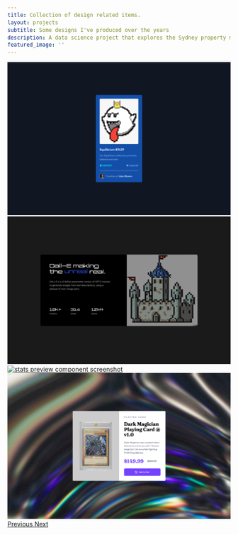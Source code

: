 ```yaml
---
title: Collection of design related items.
layout: projects
subtitle: Some designs I've produced over the years
description: A data science project that explores the Sydney property market across different suburbs using a dataset from Kaggle.
featured_image: '' 
---
```


<div
  id="carouselExampleControls"
  class="carousel slide"
  data-ride="carousel"
  data-interval="0"
>
  <div class="carousel-inner">
    <div class="carousel-item active">
      <a href="https://rococo-hamster-1bb83d.netlify.app/">
        <picture>
          <source
            srcset="../images/gallery/nft-screenshot-sm.png"
            media="(max-width: 600px)"
          />
          <img
            src="../images/gallery/nft-screenshot-lg.png"
            class="d-block w-75 mx-auto hvr-grow-shadow"
            alt="nft component screenshot"
          />
        </picture>
      </a>
    </div>
    <div class="carousel-item">
      <a href="https://fastidious-wisp-afb1f4.netlify.app/">
        <picture>
          <source
            srcset="../images/gallery/stats-preview-sm.png"
            media="(max-width: 600px)"
          />
          <img
            src="../images/gallery/stats-preview-lg.png"
            class="d-block w-75 mx-auto hvr-grow-shadow"
            alt="stats preview component screenshot"
          />
        </picture>
      </a>
    </div>
    <div class="carousel-item">
      <a href="https://lighthearted-jelly-3b8d46.netlify.app/">
        <picture>
          <source
            srcset="../images/gallery/advice-generator-sm.png"
            media="(max-width: 600px)"
          />
          <img
            src="../images/gallery/advice-generator-lg.png"
            class="d-block w-75 mx-auto hvr-grow-shadow"
            alt="stats preview component screenshot"
          />
        </picture>
      </a>
    </div>
    <div class="carousel-item">
      <a href="https://elaborate-twilight-8e997d.netlify.app/">
        <picture>
          <source
            srcset="../images/gallery/product-preview-sm.png"
            media="(max-width: 600px)"
          />
          <img
            src="../images/gallery/product-preview-lg.png"
            class="d-block w-75 mx-auto hvr-grow-shadow"
            alt="stats preview component screenshot"
          />
        </picture>
      </a>
    </div>
  </div>
  <a
    class="carousel-control-prev"
    href="#carouselExampleControls"
    role="button"
    data-slide="prev"
  >
    <span class="carousel-control-prev-icon" aria-hidden="true"></span>
    <span class="sr-only">Previous</span>
  </a>
  <a
    class="carousel-control-next"
    href="#carouselExampleControls"
    role="button"
    data-slide="next"
  >
    <span class="carousel-control-next-icon" aria-hidden="true"></span>
    <span class="sr-only">Next</span>
  </a>
</div>